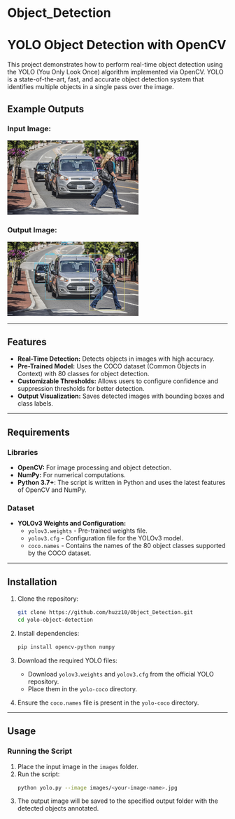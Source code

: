 # Object_Detection
# YOLO Object Detection with OpenCV

This project demonstrates how to perform real-time object detection using the YOLO (You Only Look Once) algorithm implemented via OpenCV. YOLO is a state-of-the-art, fast, and accurate object detection system that identifies multiple objects in a single pass over the image.
## Example Outputs

### Input Image:
<img src="images/car.jpg" alt="Input Image" width="300"/>

### Output Image:
<img src="output/detected_output.jpg" alt="Output Image" width="300"/>

---

## Features

- **Real-Time Detection:** Detects objects in images with high accuracy.
- **Pre-Trained Model:** Uses the COCO dataset (Common Objects in Context) with 80 classes for object detection.
- **Customizable Thresholds:** Allows users to configure confidence and suppression thresholds for better detection.
- **Output Visualization:** Saves detected images with bounding boxes and class labels.

---

## Requirements

### Libraries

- **OpenCV:** For image processing and object detection.
- **NumPy:** For numerical computations.
- **Python 3.7+**: The script is written in Python and uses the latest features of OpenCV and NumPy.

### Dataset

- **YOLOv3 Weights and Configuration:**
  - `yolov3.weights` - Pre-trained weights file.
  - `yolov3.cfg` - Configuration file for the YOLOv3 model.
  - `coco.names` - Contains the names of the 80 object classes supported by the COCO dataset.

---

## Installation

1. Clone the repository:
    ```bash
    git clone https://github.com/huzz10/Object_Detection.git
    cd yolo-object-detection
    ```

2. Install dependencies:
    ```bash
    pip install opencv-python numpy
    ```

3. Download the required YOLO files:
    - Download `yolov3.weights` and `yolov3.cfg` from the official YOLO repository.
    - Place them in the `yolo-coco` directory.

4. Ensure the `coco.names` file is present in the `yolo-coco` directory.

---

## Usage

### Running the Script

1. Place the input image in the `images` folder.
2. Run the script:
    ```bash
    python yolo.py --image images/<your-image-name>.jpg
    ```
3. The output image will be saved to the specified output folder with the detected objects annotated.





